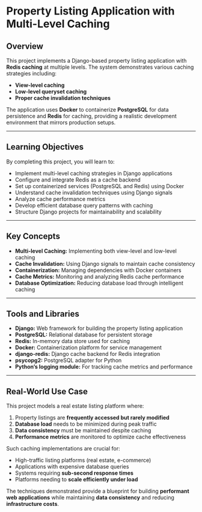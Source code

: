 # Property Listing Application with Multi-Level Caching

## Overview

This project implements a Django-based property listing application with **Redis caching** at multiple levels. The system demonstrates various caching strategies including:

- **View-level caching**
- **Low-level queryset caching**
- **Proper cache invalidation techniques**

The application uses **Docker** to containerize **PostgreSQL** for data persistence and **Redis** for caching, providing a realistic development environment that mirrors production setups.

---

## Learning Objectives

By completing this project, you will learn to:

- Implement multi-level caching strategies in Django applications
- Configure and integrate Redis as a cache backend
- Set up containerized services (PostgreSQL and Redis) using Docker
- Understand cache invalidation techniques using Django signals
- Analyze cache performance metrics
- Develop efficient database query patterns with caching
- Structure Django projects for maintainability and scalability

---

## Key Concepts

- **Multi-level Caching:** Implementing both view-level and low-level caching
- **Cache Invalidation:** Using Django signals to maintain cache consistency
- **Containerization:** Managing dependencies with Docker containers
- **Cache Metrics:** Monitoring and analyzing Redis cache performance
- **Database Optimization:** Reducing database load through intelligent caching

---

## Tools and Libraries

- **Django:** Web framework for building the property listing application
- **PostgreSQL:** Relational database for persistent storage
- **Redis:** In-memory data store used for caching
- **Docker:** Containerization platform for service management
- **django-redis:** Django cache backend for Redis integration
- **psycopg2:** PostgreSQL adapter for Python
- **Python’s logging module:** For tracking cache metrics and performance

---

## Real-World Use Case

This project models a real estate listing platform where:

1. Property listings are **frequently accessed but rarely modified**
2. **Database load** needs to be minimized during peak traffic
3. **Data consistency** must be maintained despite caching
4. **Performance metrics** are monitored to optimize cache effectiveness

Such caching implementations are crucial for:

- High-traffic listing platforms (real estate, e-commerce)
- Applications with expensive database queries
- Systems requiring **sub-second response times**
- Platforms needing to **scale efficiently under load**

The techniques demonstrated provide a blueprint for building **performant web applications** while maintaining **data consistency** and reducing **infrastructure costs**.
